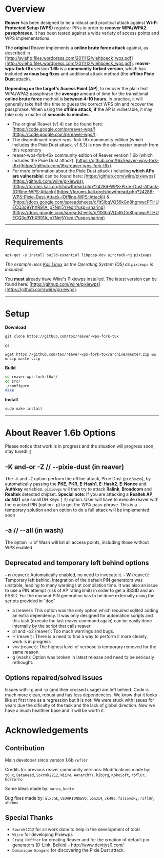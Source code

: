 # Overview

**Reaver** has been designed to be a robust and practical attack against **Wi-Fi Protected Setup (WPS)** registrar PINs in order to **recover WPA/WPA2 passphrases**. It has been tested against a wide variety of access points and WPS implementations.

The **original** Reaver implements a **online brute force attack** against, as described in [http://sviehb.files.wordpress.com/2011/12/viehboeck_wps.pdf](http://sviehb.files.wordpress.com/2011/12/viehboeck_wps.pdf).
**reaver-wps-fork-t6x** version **1.6b** is a **community forked version**, which has included **various bug fixes** and additional attack method (the **offline Pixie Dust** attack).

**Depending on the target's Access Point (AP)**, to recover the plain text WPA/WPA2 passphrase the **average** amount of time for the transitional **online brute force** method is **between 4-10 hours**. In practice, it will generally take half this time to guess the correct WPS pin and recover the passphrase.
When using the **offline attack**, **if** the AP is vulnerable, it may take only a matter of **seconds to minutes**.

* The original Reaver (v1.4) can be found here: [https://code.google.com/p/reaver-wps/](https://code.google.com/p/reaver-wps/).
* The discontinued reaver-wps-fork-t6x community edition (which includes the Pixie Dust attack. v1.5.3) is now the old-master branch from this repository
* reaver-wps-fork-t6x community edition of Reaver version 1.6b (which includes the Pixie Dust attack): [https://github.com/t6x/reaver-wps-fork-t6x](https://github.com/t6x/reaver-wps-fork-t6x).
* For more information about the Pixie Dust attack (including **which APs are vulnerable**) can be found here:                  [https://github.com/wiire/pixiewps](https://github.com/wiire/pixiewps), 
[https://forums.kali.org/showthread.php?24286-WPS-Pixie-Dust-Attack-(Offline-WPS-Attack)](https://forums.kali.org/showthread.php?24286-WPS-Pixie-Dust-Attack-(Offline-WPS-Attack)) &                                                                    [https://docs.google.com/spreadsheets/d/1tSlbqVQ59kGn8hgmwcPTHUECQ3o9YhXR91A_p7Nnj5Y/edit?usp=sharing](https://docs.google.com/spreadsheets/d/1tSlbqVQ59kGn8hgmwcPTHUECQ3o9YhXR91A_p7Nnj5Y/edit?usp=sharing)

- - -

# Requirements

```
apt-get -y install build-essential libpcap-dev aircrack-ng pixiewps
```
_The example uses [Kali Linux](https://www.kali.org/) as the Operating System (OS) as `pixiewps` is included._

You **must** already have Wiire's Pixiewps installed.
The latest version can be found here: [https://github.com/wiire/pixiewps](https://github.com/wiire/pixiewps).

- - -

# Setup

**Download**

`git clone https://github.com/t6x/reaver-wps-fork-t6x`

or

`wget https://github.com/t6x/reaver-wps-fork-t6x/archive/master.zip && unzip master.zip`

**Build**

```bash
cd reaver-wps-fork-t6x*/
cd src/
./configure
make
```

**Install**

`sudo make install`

- - -

# About Reaver 1.6b Options 

 Please notice that work is in progress and the situation will progress soon, stay tuned! ;)

## -K and-or -Z  // --pixie-dust (in reaver)

The `-K` and `-Z` option perform the offline attack, Pixie Dust _(`pixiewps`)_, by automatically passing the **PKE**, **PKR**, **E-Hash1**, **E-Hash2**, **E-Nonce** and **Authkey** variables. `pixiewps` will then try to attack **Ralink**, **Broadcom** and **Realtek** detected chipset.
**Special note**: If you are attacking a **Realtek AP**, **do NOT** use small DH Keys (`-S`) option.
User will have to execute reaver with the cracked PIN (option -p) to get the WPA pass-phrase. 
This is a temporary solution and an option to do a full attack will be implemented soon


## -a // --all  (in wash) 

The option `-a` of Wash will list all access points, including those without WPS enabled.

## Deprecated and temporary left behind options

**- n** (reaver): Automatically enabled, no need to invocate it. 
**- W** (reaver): Temporary left behind. Integration of the default PIN generators was unstable, leading to many warnings at compilation time. It was also an issue to use a PIN attempt (risk of AP rating limit) in order to get a BSSID and an ESSID. For the moment PIN generation has to be done externally using the scripts provided in "doc"
- a (reaver): This option was the only option which required sqlite3 adding an extra dependency. It was only designed for automation scripts and this task (execute the last reaver command again) can be easily done internally by the script that calls reaver
- p1 and -p2 (reaver): Too much warnings and bugs.
- H (reaver): There is a need to find a way to perform it more cleanly, work is in progress
- vvv (reaver): The highest level of verbose is temporary removed for the same reason. 
- g (wash): Option was broken in latest release and need to be seriously rethought. 

## Options repaired/solved issues
  
  Issues with -g and -p (and their crossed usage) are left behind.
Code is much more clean, robust and has less dependencies. 
  We know that it looks like at first time as a regression but it is not!
We were stuck with issues for years due the dificulty of the task and the lack of global direction.
Now we have a much healthier base and it will be worth it. 

# Acknowledgements

## Contribution

Main developer since version 1.6b 
`rofl0r`

Credits for previous reaver community versions:
Modifications made by:
`t6_x`, `DataHead`, `Soxrok2212`, `Wiire`, `AAnarchYY`, `kib0rg`, `KokoSoft`, `rofl0r`, `horrorho` 

Some ideas made by:
`nuroo`, `kcdtv`

Bug fixes made by:
`alxchk`, `USUARIONUEVO`, `ldm314`, `vk496`, `falsovsky`, `rofl0r`, `xhebox`

## Special Thanks

* `Soxrok2212` for all work done to help in the development of tools
* `Wiire` for developing Pixiewps
* `Craig Heffner` for creating Reaver and for the creation of default pin generators (D-Link, Belkin) - http://www.devttys0.com/
* `Dominique Bongard` for discovering the Pixie Dust attack.
